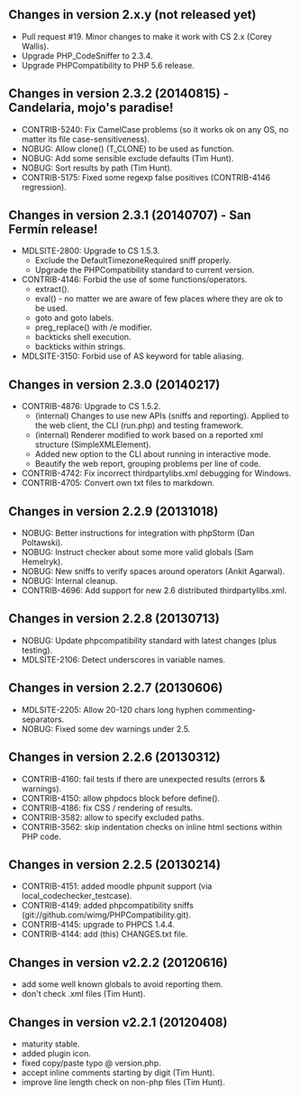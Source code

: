 Changes in version 2.x.y (not released yet)
-------------------------------------------
- Pull request #19. Minor changes to make it work with CS 2.x (Corey Wallis).
- Upgrade PHP_CodeSniffer to 2.3.4.
- Upgrade PHPCompatibility to PHP 5.6 release.

Changes in version 2.3.2 (20140815) - Candelaria, mojo's paradise!
------------------------------------------------------------------
- CONTRIB-5240: Fix CamelCase problems (so it works ok on any OS,
  no matter its file case-sensitiveness).
- NOBUG: Allow clone() (T\_CLONE) to be used as function.
- NOBUG: Add some sensible exclude defaults (Tim Hunt).
- NOBUG: Sort results by path (Tim Hunt).
- CONTRIB-5175: Fixed some regexp false positives (CONTRIB-4146 regression).

Changes in version 2.3.1 (20140707) - San Fermín release!
---------------------------------------------------------
- MDLSITE-2800: Upgrade to CS 1.5.3.
    - Exclude the DefaultTimezoneRequired sniff properly.
    - Upgrade the PHPCompatibility standard to current version.
- CONTRIB-4146: Forbid the use of some functions/operators.
    - extract().
    - eval() - no matter we are aware of few places where they are ok to be used.
    - goto and goto labels.
    - preg\_replace() with /e modifier.
    - backticks shell execution.
    - backticks within strings.
- MDLSITE-3150: Forbid use of AS keyword for table aliasing.

Changes in version 2.3.0 (20140217)
------------------------------------
- CONTRIB-4876: Upgrade to CS 1.5.2.
    - (internal) Changes to use new APIs (sniffs and reporting). Applied to
      the web client, the CLI (run.php) and testing framework.
    - (internal) Renderer modified to work based on a reported xml
      structure (SimpleXMLElement).
    - Added new option to the CLI about running in interactive mode.
    - Beautify the web report, grouping problems per line of code.
- CONTRIB-4742: Fix incorrect thirdpartylibs.xml debugging for Windows.
- CONTRIB-4705: Convert own txt files to markdown.

Changes in version 2.2.9 (20131018)
------------------------------------
- NOBUG: Better instructions for integration with phpStorm (Dan Poltawski).
- NOBUG: Instruct checker about some more valid globals (Sam Hemelryk).
- NOBUG: New sniffs to verify spaces around operators (Ankit Agarwal).
- NOBUG: Internal cleanup.
- CONTRIB-4696: Add support for new 2.6 distributed thirdpartylibs.xml.

Changes in version 2.2.8 (20130713)
------------------------------------
- NOBUG: Update phpcompatibility standard with latest changes (plus testing).
- MDLSITE-2106: Detect underscores in variable names.

Changes in version 2.2.7 (20130606)
------------------------------------
- MDLSITE-2205: Allow 20-120 chars long hyphen commenting-separators.
- NOBUG: Fixed some dev warnings under 2.5.

Changes in version 2.2.6 (20130312)
------------------------------------
- CONTRIB-4160: fail tests if there are unexpected results (errors & warnings).
- CONTRIB-4150: allow phpdocs block before define().
- CONTRIB-4186: fix CSS / rendering of results.
- CONTRIB-3582: allow to specify excluded paths.
- CONTRIB-3562: skip indentation checks on inline html sections within PHP code.

Changes in version 2.2.5 (20130214)
------------------------------------
- CONTRIB-4151: added moodle phpunit support (via local\_codechecker\_testcase).
- CONTRIB-4149: added phpcompatibility sniffs (git://github.com/wimg/PHPCompatibility.git).
- CONTRIB-4145: upgrade to PHPCS 1.4.4.
- CONTRIB-4144: add (this) CHANGES.txt file.

Changes in version v2.2.2 (20120616)
------------------------------------
- add some well known globals to avoid reporting them.
- don't check .xml files (Tim Hunt).

Changes in version v2.2.1 (20120408)
------------------------------------
- maturity stable.
- added plugin icon.
- fixed copy/paste typo @ version.php.
- accept inline comments starting by digit (Tim Hunt).
- improve line length check on non-php files (Tim Hunt).
